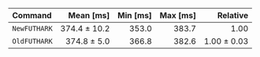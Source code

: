 | Command | Mean [ms] | Min [ms] | Max [ms] | Relative |
|:---|---:|---:|---:|---:|
| `NewFUTHARK` | 374.4 ± 10.2 | 353.0 | 383.7 | 1.00 |
| `OldFUTHARK` | 374.8 ± 5.0 | 366.8 | 382.6 | 1.00 ± 0.03 |
